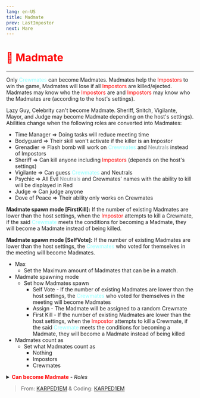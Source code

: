```yaml
---
lang: en-US
title: Madmate
prev: LastImpostor
next: Mare
---
```


# <font color=red>🤡 <b>Madmate</b></font> <Badge text="Impostor" type="tip" vertical="middle"/>
---

Only <font color=#8cffff>Crewmates</font> can become Madmates. Madmates help the <font color=red>Impostors</font> to win the game, Madmates will lose if all <font color=red>Impostors</font> are killed/ejected. Madmates may know who the <font color=red>Impostors</font> are and <font color=red>Impostors</font> may know who the Madmates are (according to the host's settings).

Lazy Guy, Celebrity can't become Madmate. Sheriff, Snitch, Vigilante, Mayor, and Judge may become Madmate depending on the host's settings). Abilities change when the following roles are converted into Madmates:

- Time Manager => Doing tasks will reduce meeting time
- Bodyguard => Their skill won't activate if the killer is an Impostor
- Grenadier => Flash bomb will work on <font color=#8cffff>Crewmates</font> and <font color=#7f8c8d>Neutrals</font> instead of Impostors
- Sheriff => Can kill anyone including <font color=red>Impostors</font> (depends on the host's settings)
- Vigilante => Can guess <font color=#8cffff>Crewmates</font> and Neutrals
- Psychic => All Evil <font color=#7f8c8d>Neutrals</font> and Crewmates' names with the ability to kill will be displayed in Red
- Judge => Can judge anyone
- Dove of Peace => Their ability only works on Crewmates

**Madmate spawn mode [FirstKill]:** If the number of existing Madmates are lower than the host settings, when the <font color=red>Impostor</font> attempts to kill a Crewmate, if the said <font color=#8cffff>Crewmate</font> meets the conditions for becoming a Madmate, they will become a Madmate instead of being killed.

**Madmate spawn mode [SelfVote]:** If the number of existing Madmates are lower than the host settings, the <font color=#8cffff>Crewmates</font> who voted for themselves in the meeting will become Madmates.

* Max
  * Set the Maximum amount of Madmates that can be in a match.
* Madmate spawning mode
  * Set how Madmates spawn
    * Self Vote - If the number of existing Madmates are lower than the host settings, the <font color=#8cffff>Crewmates</font> who voted for themselves in the meeting will become Madmates
    * Assign - The Madmate will be assigned to a random Crewmate
    * First Kill - If the number of existing Madmates are lower than the host settings, when the <font color=red>Impostor</font> attempts to kill a Crewmate, if the said <font color=#8cffff>Crewmate</font> meets the conditions for becoming a Madmate, they will become a Madmate instead of being killed
* Madmates count as
  * Set what Madmates count as
    * Nothing
    * Impostors
    * Crewmates
<details>
<summary><font color=red><b>Can become Madmate</b></font> - <i>Roles</i></summary>

* Sheriff
  * <font color=green>ON</font>: this role can become a Madmate
  * <font color=red>OFF</font>: this role cannot become Madmate
* Mayor
  * <font color=green>ON</font>: this role can become a Madmate
  * <font color=red>OFF</font>: this role cannot become Madmate
* Vigilante
  * <font color=green>ON</font>: this role can become a Madmate
  * <font color=red>OFF</font>: this role cannot become Madmate
* Marshall
  * <font color=green>ON</font>: this role can become a Madmate
  * <font color=red>OFF</font>: this role cannot become Madmate
* Overseer
  * <font color=green>ON</font>: this role can become a Madmate
  * <font color=red>OFF</font>: this role cannot become Madmate
* Retributionist
  * <font color=green>ON</font>: this role can become a Madmate
  * <font color=red>OFF</font>: this role cannot become Madmate
* Snitch
  * <font color=green>ON</font>: this role can become a Madmate
  * <font color=red>OFF</font>: this role cannot become Madmate
    * Snitch Tasks
      * Set how many tasks a Mad Snitch will get
* Judge
  * <font color=green>ON</font>: this role can become a Madmate
  * <font color=red>OFF</font>: this role cannot become Madmate
</details>

> From: [KARPED1EM](https://github.com/KARPED1EM) & Coding: [KARPED1EM](https://github.com/KARPED1EM)